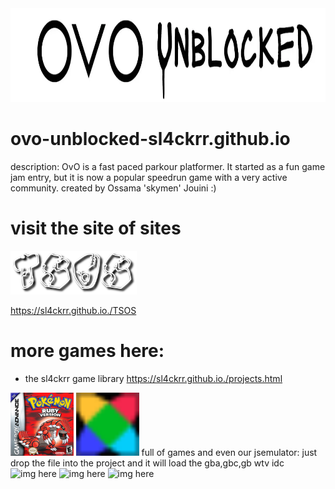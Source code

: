 <img src="./ovo-unblocked-game-logo.webp" alt="img here" class="img-fluid" width="900px" height="150px" id="logo">

# ovo-unblocked-sl4ckrr.github.io
description: OvO is a fast paced parkour platformer. It started as a fun game jam entry, but it is now a popular speedrun game with a very active community.
created by Ossama 'skymen' Jouini :)

# visit the site of sites
<img src="tsos.png" alt="img here" class="img-fluid" width="40%" height="40%" id="logo">

https://sl4ckrr.github.io./TSOS

# more games here:
- the sl4ckrr game library
  https://sl4ckrr.github.io./projects.html
<img src="ruby.jpg" alt="img here" class="img-fluid" width="20%" height="20%" id="logo">
<img src="default.png" alt="img here" class="img-fluid" width="20%" height="20%" id="logo">
full of games and even our jsemulator:
just drop the file into the project and it will load the gba,gbc,gb wtv idc

<img src="" alt="img here" class="img-fluid" width="900px" height="150px" id="logo">
<img src="" alt="img here" class="img-fluid" width="900px" height="150px" id="logo">
<img src="" alt="img here" class="img-fluid" width="900px" height="150px" id="logo">
